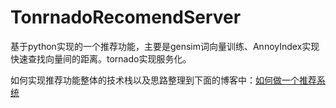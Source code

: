 # TonrnadoRecomendServer
基于python实现的一个推荐功能，主要是gensim词向量训练、AnnoyIndex实现快速查找向量间的距离。tornado实现服务化。

如何实现推荐功能整体的技术栈以及思路整理到下面的博客中：[如何做一个推荐系统](https://www.callmejiagu.com/2018/07/21/%E5%A6%82%E4%BD%95%E5%81%9A%E4%B8%80%E4%B8%AA%E6%8E%A8%E8%8D%90%E7%B3%BB%E7%BB%9F/)
